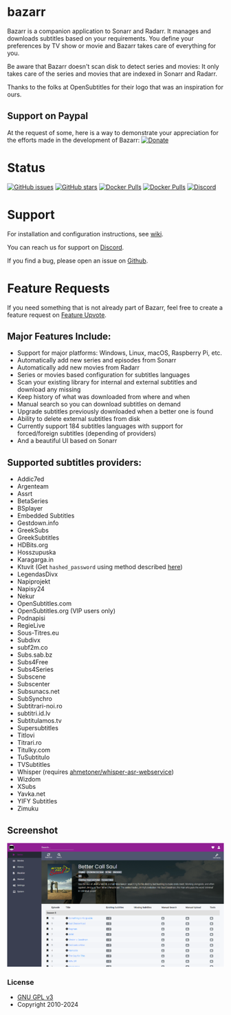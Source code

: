 # bazarr

Bazarr is a companion application to Sonarr and Radarr. It manages and downloads subtitles based on your requirements. You define your preferences by TV show or movie and Bazarr takes care of everything for you.

Be aware that Bazarr doesn't scan disk to detect series and movies: It only takes care of the series and movies that are indexed in Sonarr and Radarr.

Thanks to the folks at OpenSubtitles for their logo that was an inspiration for ours.

## Support on Paypal

At the request of some, here is a way to demonstrate your appreciation for the efforts made in the development of Bazarr:
[![Donate](https://img.shields.io/badge/Donate-PayPal-green.svg)](https://www.paypal.com/cgi-bin/webscr?cmd=_s-xclick&hosted_button_id=XHHRWXT9YB7WE&source=url)

# Status

[![GitHub issues](https://img.shields.io/github/issues/morpheus65535/bazarr.svg?style=flat-square)](https://github.com/morpheus65535/bazarr/issues)
[![GitHub stars](https://img.shields.io/github/stars/morpheus65535/bazarr.svg?style=flat-square)](https://github.com/morpheus65535/bazarr/stargazers)
[![Docker Pulls](https://img.shields.io/docker/pulls/linuxserver/bazarr.svg?style=flat-square)](https://hub.docker.com/r/linuxserver/bazarr/)
[![Docker Pulls](https://img.shields.io/docker/pulls/hotio/bazarr.svg?style=flat-square)](https://hub.docker.com/r/hotio/bazarr/)
[![Discord](https://img.shields.io/badge/discord-chat-MH2e2eb.svg?style=flat-square)](https://discord.gg/MH2e2eb)

# Support

For installation and configuration instructions, see [wiki](https://wiki.bazarr.media).

You can reach us for support on [Discord](https://discord.gg/MH2e2eb).

If you find a bug, please open an issue on [Github](https://github.com/morpheus65535/bazarr/issues).

# Feature Requests

If you need something that is not already part of Bazarr, feel free to create a feature request on [Feature Upvote](http://features.bazarr.media).

## Major Features Include:

- Support for major platforms: Windows, Linux, macOS, Raspberry Pi, etc.
- Automatically add new series and episodes from Sonarr
- Automatically add new movies from Radarr
- Series or movies based configuration for subtitles languages
- Scan your existing library for internal and external subtitles and download any missing
- Keep history of what was downloaded from where and when
- Manual search so you can download subtitles on demand
- Upgrade subtitles previously downloaded when a better one is found
- Ability to delete external subtitles from disk
- Currently support 184 subtitles languages with support for forced/foreign subtitles (depending of providers)
- And a beautiful UI based on Sonarr

## Supported subtitles providers:

- Addic7ed
- Argenteam
- Assrt
- BetaSeries
- BSplayer
- Embedded Subtitles
- Gestdown.info
- GreekSubs
- GreekSubtitles
- HDBits.org
- Hosszupuska
- Karagarga.in
- Ktuvit (Get `hashed_password` using method described [here](https://github.com/XBMCil/service.subtitles.ktuvit))
- LegendasDivx
- Napiprojekt
- Napisy24
- Nekur
- OpenSubtitles.com
- OpenSubtitles.org (VIP users only)
- Podnapisi
- RegieLive
- Sous-Titres.eu
- Subdivx
- subf2m.co
- Subs.sab.bz
- Subs4Free
- Subs4Series
- Subscene
- Subscenter
- Subsunacs.net
- SubSynchro
- Subtitrari-noi.ro
- subtitri.id.lv
- Subtitulamos.tv
- Supersubtitles
- Titlovi
- Titrari.ro
- Titulky.com
- TuSubtitulo
- TVSubtitles
- Whisper (requires [ahmetoner/whisper-asr-webservice](https://github.com/ahmetoner/whisper-asr-webservice))
- Wizdom
- XSubs
- Yavka.net
- YIFY Subtitles
- Zimuku

## Screenshot

![Bazarr](/screenshot/bazarr-screenshot.png?raw=true "Bazarr")

### License

- [GNU GPL v3](http://www.gnu.org/licenses/gpl.html)
- Copyright 2010-2024
